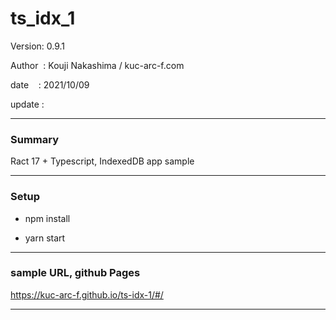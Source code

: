 ﻿# ts_idx_1

 Version: 0.9.1

 Author  : Kouji Nakashima / kuc-arc-f.com

 date    : 2021/10/09 

 update  :

***
### Summary

Ract 17 + Typescript, IndexedDB app sample 

***
### Setup

* npm install

* yarn start

***
### sample URL, github Pages

https://kuc-arc-f.github.io/ts-idx-1/#/

***

